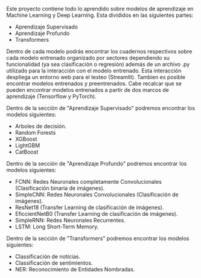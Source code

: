 Este proyecto contiene todo lo aprendido sobre modelos de aprendizaje en Machine Learning y Deep Learning. Esta divididos en las siguientes partes:
- Aprendizaje Supervisado
- Aprendizaje Profundo
- Transformers

Dentro de cada modelo podrás encontrar los cuadernos respectivos sobre cada modelo entrenado organizado por sectores dependiendo su funcionalidad (ya sea clasificación o regresión) además de un archivo .py utilizado para la interacción con el modelo entrenado. Esta interacción despliega un entorno web para el testeo (Streamlit). Tambien es posible encontrar modelos entrenados y preentrenados. 
Cabe recalcar que se pueden encontrar modelos entrenados a partir de dos marcos de aprendizaje (Tensorflow y PyTorch).

Dentro de la sección de "Aprendizaje Supervisado" podremos encontrar los modelos siguientes:
- Arboles de decisión.
- Random Forests
- XGBoost
- LightGBM
- CatBoost

Dentro de la sección de "Aprendizaje Profundo" podremos encontrar los modelos siguientes:
- FCNN: Redes Neuronales completamente Convolucionales (Clasificación binaria de imágenes).
- SimpleCNN: Redes Neuronales Convolucionales (Clasificación de imágenes).
- ResNet18 (Transfer Learning de clasificación de imágenes).
- EficcientNetB0 (Transfer Learning de clasificación de imágenes).
- SimpleRNN: Redes Neuronales Recurrentes.
- LSTM: Long Short-Term Memory.

Dentro de la sección de "Transformers" podremos encontrar los modelos siguientes:
- Classificación de notícias.
- Classificación de sentimientos.
- NER: Reconocimiento de Entidades Nombradas.
